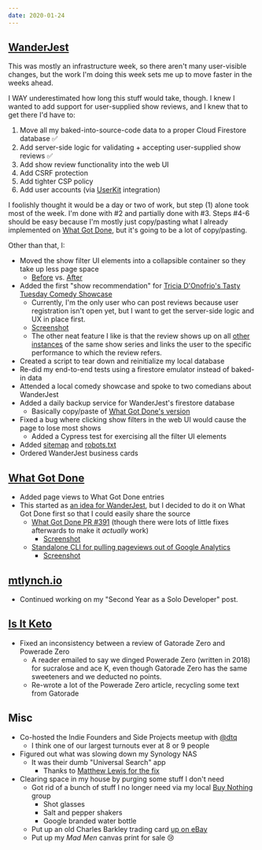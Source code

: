 ```yaml
---
date: 2020-01-24
---
```


## [WanderJest](http://wanderjest.com)

This was mostly an infrastructure week, so there aren't many user-visible changes, but the work I'm doing this week sets me up to move faster in the weeks ahead.

I WAY underestimated how long this stuff would take, though. I knew I wanted to add support for user-supplied show reviews, and I knew that to get there I'd have to:

1. Move all my baked-into-source-code data to a proper Cloud Firestore database ✅
1. Add server-side logic for validating + accepting user-supplied show reviews ✅
1. Add show review functionality into the web UI
1. Add CSRF protection
1. Add tighter CSP policy
1. Add user accounts (via [UserKit](https://userkit.io) integration)

I foolishly thought it would be a day or two of work, but step (1) alone took most of the week. I'm done with #2 and partially done with #3. Steps #4-6 should be easy because I'm mostly just copy/pasting what I already implemented on [What Got Done](https://github.com/mtlynch/whatgotdone), but it's going to be a lot of copy/pasting.

Other than that, I:

- Moved the show filter UI elements into a collapsible container so they take up less page space
  - [Before](iYW597Z.webp) vs. [After](RjKmtb1.webp)
- Added the first "show recommendation" for [Tricia D'Onofrio's Tasty Tuesday Comedy Showcase](https://wanderjest.com/show/tasty-tuesday/2020-01-21)
  - Currently, I'm the only user who can post reviews because user registration isn't open yet, but I want to get the server-side logic and UX in place first.
  - [Screenshot](VPawpb4.webp)
  - The other neat feature I like is that the review shows up on all [other instances](https://wanderjest.com/show/tasty-tuesday/2020-03-17) of the same show series and links the user to the specific performance to which the review refers.
- Created a script to tear down and reinitialize my local database
- Re-did my end-to-end tests using a firestore emulator instead of baked-in data
- Attended a local comedy showcase and spoke to two comedians about WanderJest
- Added a daily backup service for WanderJest's firestore database
  - Basically copy/paste of [What Got Done's version](https://github.com/mtlynch/whatgotdone/tree/master/backup-service)
- Fixed a bug where clicking show filters in the web UI would cause the page to lose most shows
  - Added a Cypress test for exercising all the filter UI elements
- Added [sitemap](https://sitemap.xml) and [robots.txt](https://wanderjest.com/robots.txt)
- Ordered WanderJest business cards

## [What Got Done](https://whatgotdone.com)

- Added page views to What Got Done entries
- This started as [an idea for WanderJest](https://twitter.com/deliberatecoder/status/1217474781802639362), but I decided to do it on What Got Done first so that I could easily share the source
  - [What Got Done PR #391](https://github.com/mtlynch/whatgotdone/pull/391) (though there were lots of little fixes afterwards to make it _actually_ work)
    - [Screenshot](gcRh8WD.webp)
  - [Standalone CLI for pulling pageviews out of Google Analytics](https://github.com/mtlynch/google-analytics-v4-example)
    - [Screenshot](VEx7JqZ.webp)

## [mtlynch.io](https://mtlynch.io)

- Continued working on my "Second Year as a Solo Developer" post.

## [Is It Keto](https://isitketo.org)

- Fixed an inconsistency between a review of Gatorade Zero and Powerade Zero
  - A reader emailed to say we dinged Powerade Zero (written in 2018) for sucralose and ace K, even though Gatorade Zero has the same sweeteners and we deducted no points.
  - Re-wrote a lot of the Powerade Zero article, recycling some text from Gatorade

## Misc

- Co-hosted the Indie Founders and Side Projects meetup with [@dtq](https://whatgotdone.com/dtq)
  - I think one of our largest turnouts ever at 8 or 9 people
- Figured out what was slowing down my Synology NAS
  - It was their dumb "Universal Search" app
    - Thanks to [Matthew Lewis for the fix](https://matthewlewis.ca/disable-or-uninstall-synology-6-1-universal-search/)
- Clearing space in my house by purging some stuff I don't need
  - Got rid of a bunch of stuff I no longer need via my local [Buy Nothing](https://buynothingproject.org/) group
    - Shot glasses
    - Salt and pepper shakers
    - Google branded water bottle
  - Put up an old Charles Barkley trading card [up on eBay](https://www.ebay.com/itm/254491011030)
  - Put up my _Mad Men_ canvas print for sale 😢
